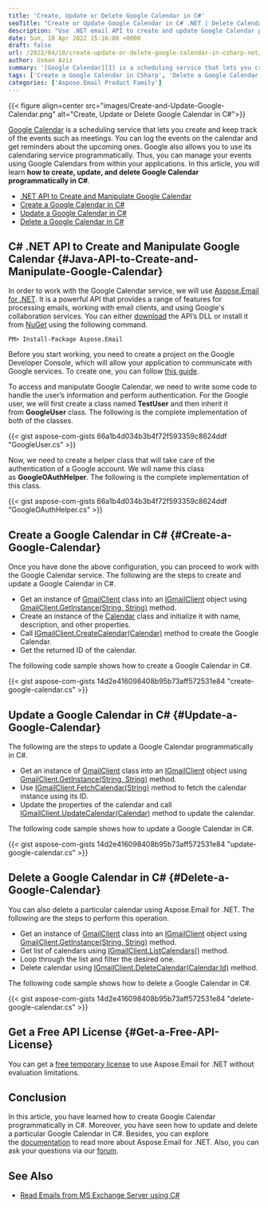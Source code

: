 ```yaml
---
title: 'Create, Update or Delete Google Calendar in C#'
seoTitle: "Create or Update Google Calendar in C# .NET | Delete Calendar | .NET API"
description: "Use .NET email API to create and update Google Calendar programmatically in C#. Delete a particular Google Calendar from within your .NET applications."
date: Sun, 10 Apr 2022 15:16:00 +0000
draft: false
url: /2022/04/10/create-update-or-delete-google-calendar-in-csharp-net/
author: Usman Aziz
summary: '[Google Calendar][1] is a scheduling service that lets you create and keep track of the events such as meetings. You can log the events on the calendar and get reminders about the upcoming ones. Google also allows you to use its calendaring service programmatically. Thus, you can manage your events using Google Calendars from within your applications. In this article, you will learn **how to create, update, and delete Google Calendar programmatically in C#**.'
tags: ['Create a Google Calendar in CSharp', 'Delete a Google Calendar in CSharp', 'DotNet API to Create and Manipulate Google Calendar', 'Update a Google Calendar in CSharp']
categories: ['Aspose.Email Product Family']
---
```




{{< figure align=center src="images/Create-and-Update-Google-Calendar.png" alt="Create, Update or Delete Google Calendar in C#">}}


[Google Calendar][2] is a scheduling service that lets you create and keep track of the events such as meetings. You can log the events on the calendar and get reminders about the upcoming ones. Google also allows you to use its calendaring service programmatically. Thus, you can manage your events using Google Calendars from within your applications. In this article, you will learn **how to create, update, and delete Google Calendar programmatically in C#**.

*   [.NET API to Create and Manipulate Google Calendar][3]
*   [Create a Google Calendar in C#][4]
*   [Update a Google Calendar in C#][5]
*   [Delete a Google Calendar in C#][6]

## C# .NET API to Create and Manipulate Google Calendar {#Java-API-to-Create-and-Manipulate-Google-Calendar}

In order to work with the Google Calendar service, we will use [Aspose.Email for .NET][7]. It is a powerful API that provides a range of features for processing emails, working with email clients, and using Google's collaboration services. You can either [download][8] the API’s DLL or install it from [NuGet][9] using the following command.

```
PM> Install-Package Aspose.Email
```

Before you start working, you need to create a project on the Google Developer Console, which will allow your application to communicate with Google services. To create one, you can follow [this guide][10].

To access and manipulate Google Calendar, we need to write some code to handle the user’s information and perform authentication. For the Google user, we will first create a class named **TestUser** and then inherit it from **GoogleUser** class. The following is the complete implementation of both of the classes.

{{< gist aspose-com-gists 66a1b4d034b3b4f72f593359c8624ddf "GoogleUser.cs" >}}

Now, we need to create a helper class that will take care of the authentication of a Google account. We will name this class as **GoogleOAuthHelper**. The following is the complete implementation of this class.

{{< gist aspose-com-gists 66a1b4d034b3b4f72f593359c8624ddf "GoogleOAuthHelper.cs" >}}

## Create a Google Calendar in C# {#Create-a-Google-Calendar}

Once you have done the above configuration, you can proceed to work with the Google Calendar service. The following are the steps to create and update a Google Calendar in C#.

*   Get an instance of [GmailClient][11] class into an [IGmailClient][12]  object using [GmailClient.GetInstance(String, String)][13] method.
*   Create an instance of the [Calendar][14] class and initialize it with name, description, and other properties.
*   Call [IGmailClient.CreateCalendar(Calendar)][15] method to create the Google Calendar.
*   Get the returned ID of the calendar.

The following code sample shows how to create a Google Calendar in C#.

{{< gist aspose-com-gists 14d2e416098408b95b73aff572531e84 "create-google-calendar.cs" >}}

## Update a Google Calendar in C# {#Update-a-Google-Calendar}

The following are the steps to update a Google Calendar programmatically in C#.

*   Get an instance of [GmailClient][16] class into an [IGmailClient][17]  object using [GmailClient.GetInstance(String, String)][18] method.
*   Use [IGmailClient.FetchCalendar(String)][19] method to fetch the calendar instance using its ID.
*   Update the properties of the calendar and call [IGmailClient.UpdateCalendar(Calendar)][20] method to update the calendar.

The following code sample shows how to update a Google Calendar in C#.

{{< gist aspose-com-gists 14d2e416098408b95b73aff572531e84 "update-google-calendar.cs" >}}

## Delete a Google Calendar in C# {#Delete-a-Google-Calendar}

You can also delete a particular calendar using Aspose.Email for .NET. The following are the steps to perform this operation.

*   Get an instance of [GmailClient][21] class into an [IGmailClient][22]  object using [GmailClient.GetInstance(String, String)][23] method.
*   Get list of calendars using [IGmailClient.ListCalendars()][24] method.
*   Loop through the list and filter the desired one.
*   Delete calendar using [IGmailClient.DeleteCalendar(Calendar.Id)][25] method.

The following code sample shows how to delete a Google Calendar in C#.

{{< gist aspose-com-gists 14d2e416098408b95b73aff572531e84 "delete-google-calendar.cs" >}}

## Get a Free API License {#Get-a-Free-API-License}

You can get a [free temporary license][26] to use Aspose.Email for .NET without evaluation limitations.

## Conclusion

In this article, you have learned how to create Google Calendar programmatically in C#. Moreover, you have seen how to update and delete a particular Google Calendar in C#. Besides, you can explore the [documentation][27] to read more about Aspose.Email for .NET. Also, you can ask your questions via our [forum][28].

## See Also

*   [Read Emails from MS Exchange Server using C#][29]




[1]: https://en.wikipedia.org/wiki/Google_Calendar
[2]: https://en.wikipedia.org/wiki/Google_Calendar
[3]: #Java-API-to-Create-and-Manipulate-Google-Calendar
[4]: #Create-a-Google-Calendar
[5]: #Update-a-Google-Calendar
[6]: #Delete-a-Google-Calendar
[7]: https://products.aspose.com/email/net/
[8]: https://downloads.aspose.com/email/net/
[9]: https://www.nuget.org/packages/Aspose.Email
[10]: https://docs.aspose.com/email/net/gmail-utility-features/#creating-project-in-google-developer-console
[11]: https://apireference.aspose.com/email/net/aspose.email.clients.google/gmailclient
[12]: https://apireference.aspose.com/email/net/aspose.email.clients.google/igmailclient
[13]: https://apireference.aspose.com/email/net/aspose.email.clients.google.gmailclient/getinstance/methods/1
[14]: https://apireference.aspose.com/email/net/aspose.email.clients.google/calendar
[15]: https://apireference.aspose.com/email/net/aspose.email.clients.google/igmailclient/methods/createcalendar
[16]: https://apireference.aspose.com/email/net/aspose.email.clients.google/gmailclient
[17]: https://apireference.aspose.com/email/net/aspose.email.clients.google/igmailclient
[18]: https://apireference.aspose.com/email/net/aspose.email.clients.google.gmailclient/getinstance/methods/1
[19]: https://apireference.aspose.com/email/net/aspose.email.clients.google/igmailclient/methods/fetchcalendar
[20]: https://apireference.aspose.com/email/net/aspose.email.clients.google/igmailclient/methods/updatecalendar
[21]: https://apireference.aspose.com/email/net/aspose.email.clients.google/gmailclient
[22]: https://apireference.aspose.com/email/net/aspose.email.clients.google/igmailclient
[23]: https://apireference.aspose.com/email/net/aspose.email.clients.google.gmailclient/getinstance/methods/1
[24]: https://apireference.aspose.com/email/net/aspose.email.clients.google/igmailclient/methods/listcalendars
[25]: https://apireference.aspose.com/email/net/aspose.email.clients.google/igmailclient/methods/deletecalendar
[26]: https://purchase.aspose.com/temporary-license
[27]: https://docs.aspose.com/email/net/
[28]: https://forum.aspose.com/
[29]: https://blog.aspose.com/2020/11/20/read-emails-from-exchange-server-using-csharp/




